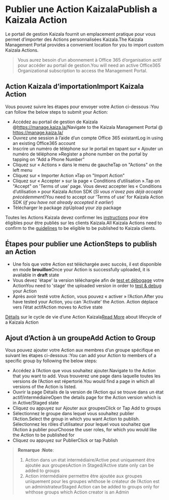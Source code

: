 # <a name="publish-a-kaizala-action"></a><span data-ttu-id="ef3c8-101">Publier une Action Kaizala</span><span class="sxs-lookup"><span data-stu-id="ef3c8-101">Publish a Kaizala Action</span></span>

<span data-ttu-id="ef3c8-102">Le portail de gestion Kaizala fournit un emplacement pratique pour vous permet d’importer des Actions personnalisées Kaizala.</span><span class="sxs-lookup"><span data-stu-id="ef3c8-102">The Kaizala Management Portal provides a convenient location for you to import custom Kaizala Actions.</span></span>

>   <span data-ttu-id="ef3c8-103">Vous aurez besoin d’un abonnement à Office 365 d’organisation actif pour accéder au portail de gestion.</span><span class="sxs-lookup"><span data-stu-id="ef3c8-103">You will need an active Office365 Organizational subscription to access the Management Portal.</span></span>

## <a name="import-kaizala-action"></a><span data-ttu-id="ef3c8-104">Action Kaizala d’importation</span><span class="sxs-lookup"><span data-stu-id="ef3c8-104">Import Kaizala Action</span></span>
<span data-ttu-id="ef3c8-105">Vous pouvez suivre les étapes pour envoyer votre Action ci-dessous :</span><span class="sxs-lookup"><span data-stu-id="ef3c8-105">You can follow the below steps to submit your Action:</span></span>
*   <span data-ttu-id="ef3c8-106">Accédez au portail de gestion de Kaizala @https://manage.kaiza.la/</span><span class="sxs-lookup"><span data-stu-id="ef3c8-106">Navigate to the Kaizala Management Portal @ https://manage.kaiza.la/</span></span>
*   <span data-ttu-id="ef3c8-107">Ouvrez une session à l’aide d’un compte Office 365 existant</span><span class="sxs-lookup"><span data-stu-id="ef3c8-107">Log in using an existing Office365 account</span></span>
*   <span data-ttu-id="ef3c8-108">Inscrire un numéro de téléphone sur le portail en tapant sur « Ajouter un numéro de téléphone »</span><span class="sxs-lookup"><span data-stu-id="ef3c8-108">Register a phone number on the portal by tapping on “Add a Phone Number”</span></span>
*   <span data-ttu-id="ef3c8-109">Cliquez sur « Actions » dans le menu de gauche</span><span class="sxs-lookup"><span data-stu-id="ef3c8-109">Tap on "Actions" on the left menu</span></span>
*   <span data-ttu-id="ef3c8-110">Cliquez sur « Importer Action »</span><span class="sxs-lookup"><span data-stu-id="ef3c8-110">Tap on "Import Action"</span></span>
*   <span data-ttu-id="ef3c8-111">Cliquez sur « Accepter » sur la page « Conditions d’utilisation ».</span><span class="sxs-lookup"><span data-stu-id="ef3c8-111">Tap on "Accept" on 'Terms of use' page.</span></span> <span data-ttu-id="ef3c8-112">Vous devez accepter les « Conditions d’utilisation » pour Kaizala Action SDK (*Si vous n'avez pas déjà accepté précédemment*)</span><span class="sxs-lookup"><span data-stu-id="ef3c8-112">You need to accept our 'Terms of use' for Kaizala Action SDK (*if you have not already accepted it earlier*)</span></span>
*   <span data-ttu-id="ef3c8-113">Télécharger le package zip</span><span class="sxs-lookup"><span data-stu-id="ef3c8-113">Upload your zip package</span></span>

<span data-ttu-id="ef3c8-114">Toutes les Actions Kaizala devez confirmer les [instructions](validation.md) pour être éligibles pour être publiés sur les clients Kaizala.</span><span class="sxs-lookup"><span data-stu-id="ef3c8-114">All Kaizala Actions need to confirm to the [guidelines](validation.md) to be eligible to be published to Kaizala clients.</span></span>

## <a name="steps-to-publish-an-action"></a><span data-ttu-id="ef3c8-115">Étapes pour publier une Action</span><span class="sxs-lookup"><span data-stu-id="ef3c8-115">Steps to publish an Action</span></span>
*   <span data-ttu-id="ef3c8-116">Une fois que votre Action est téléchargée avec succès, il est disponible en mode **brouillon**</span><span class="sxs-lookup"><span data-stu-id="ef3c8-116">Once your Action is successfully uploaded, it is available in **draft** state</span></span>
*   <span data-ttu-id="ef3c8-117">Vous devez 'étape' la version téléchargée afin de [test et débogage](test.md) votre Action</span><span class="sxs-lookup"><span data-stu-id="ef3c8-117">You need to 'stage' the uploaded version in order to [test & debug](test.md) your Action</span></span>
*   <span data-ttu-id="ef3c8-118">Après avoir testé votre Action, vous pouvez « activer » l’Action.</span><span class="sxs-lookup"><span data-stu-id="ef3c8-118">After you have tested your Action, you can 'Activate' the Action.</span></span> <span data-ttu-id="ef3c8-119">Action déplace vers l’état actif</span><span class="sxs-lookup"><span data-stu-id="ef3c8-119">Action moves to Active state</span></span>

<span data-ttu-id="ef3c8-120">[Détails](ActionLifecycle.md) sur le cycle de vie d’une Action Kaizala</span><span class="sxs-lookup"><span data-stu-id="ef3c8-120">[Read More](ActionLifecycle.md) about lifecycle of a Kaizala Action</span></span>

## <a name="add-action-to-group"></a><span data-ttu-id="ef3c8-121">Ajout d’Action à un groupe</span><span class="sxs-lookup"><span data-stu-id="ef3c8-121">Add Action to Group</span></span>
<span data-ttu-id="ef3c8-122">Vous pouvez ajouter votre Action aux membres d’un groupe spécifique en suivant les étapes ci-dessous :</span><span class="sxs-lookup"><span data-stu-id="ef3c8-122">You can add your Action to members of a specific group by following the below steps:</span></span>
*   <span data-ttu-id="ef3c8-123">Accédez à l’Action que vous souhaitez ajouter.</span><span class="sxs-lookup"><span data-stu-id="ef3c8-123">Navigate to the Action that you want to add.</span></span> <span data-ttu-id="ef3c8-124">Vous trouverez une page dans laquelle toutes les versions de l’Action est répertorié.</span><span class="sxs-lookup"><span data-stu-id="ef3c8-124">You would find a page in which all versions of the Action is listed.</span></span>
*   <span data-ttu-id="ef3c8-125">Ouvrir la page Détails de la version de l’Action qui se trouve dans un état actif/intermédiaire</span><span class="sxs-lookup"><span data-stu-id="ef3c8-125">Open the details page for the Action version which is in Active/Staged state</span></span>
*   <span data-ttu-id="ef3c8-126">Cliquez ou appuyez sur Ajouter aux groupes</span><span class="sxs-lookup"><span data-stu-id="ef3c8-126">Click or Tap Add to groups</span></span>
*   <span data-ttu-id="ef3c8-127">Sélectionnez le groupe dans lequel vous souhaitez publier l’Action.</span><span class="sxs-lookup"><span data-stu-id="ef3c8-127">Select the group in which you want Action to publish.</span></span> <span data-ttu-id="ef3c8-128">Sélectionnez les rôles d’utilisateur pour lequel vous souhaitez que l’Action à publier pour</span><span class="sxs-lookup"><span data-stu-id="ef3c8-128">Choose the user roles, for which you would like the Action to be published for</span></span>
*   <span data-ttu-id="ef3c8-129">Cliquez ou appuyez sur Publier</span><span class="sxs-lookup"><span data-stu-id="ef3c8-129">Click or tap Publish</span></span>

> <span data-ttu-id="ef3c8-130">**Remarque** :</span><span class="sxs-lookup"><span data-stu-id="ef3c8-130">**Note**:</span></span><ol>
    <li><span data-ttu-id="ef3c8-131">Action dans un état intermédiaire/Active peut uniquement être ajoutée aux groupes</span><span class="sxs-lookup"><span data-stu-id="ef3c8-131">Action in Staged/Active state only can be added to groups</span></span></li>
    <li><span data-ttu-id="ef3c8-132">Action intermédiaire permettre être ajoutée aux groupes uniquement pour les groupes whthose le créateur de l’Action est un administrateur</span><span class="sxs-lookup"><span data-stu-id="ef3c8-132">Staged Action can be added to groups only for whthose groups which Action creator is an Admin</span></span> </li>
    </ol>
